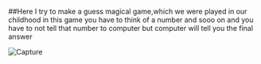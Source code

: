 ##Here I try to make a guess magical game,which we were played in our childhood 
in this game you have to think of a number and sooo on and you have to not tell that number to computer but computer will tell you the final answer

![Capture](https://user-images.githubusercontent.com/111075041/196919833-00b65dcb-74aa-4205-bec9-d0d046bac646.PNG)
